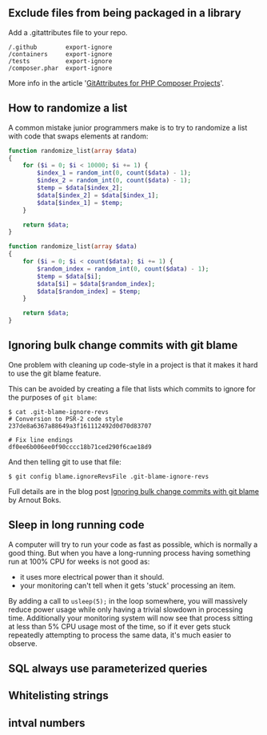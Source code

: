 
## Exclude files from being packaged in a library

Add a .gitattributes file to your repo.   


```
/.github        export-ignore
/containers     export-ignore
/tests          export-ignore
/composer.phar  export-ignore
```

More info in the article '[GitAttributes for PHP Composer Projects](https://php.watch/articles/composer-gitattributes)'.

## How to randomize a list

A common mistake junior programmers make is to try to randomize a list with code that swaps elements at random:

```php
function randomize_list(array $data)
{
    for ($i = 0; $i < 10000; $i += 1) {
        $index_1 = random_int(0, count($data) - 1);
        $index_2 = random_int(0, count($data) - 1);
        $temp = $data[$index_2];
        $data[$index_2] = $data[$index_1];
        $data[$index_1] = $temp;
    }

    return $data; 
}
```

```php
function randomize_list(array $data)
{
    for ($i = 0; $i < count($data); $i += 1) {
        $random_index = random_int(0, count($data) - 1);
        $temp = $data[$i];
        $data[$i] = $data[$random_index];
        $data[$random_index] = $temp;
    }

    return $data;
}
```


## Ignoring bulk change commits with git blame

One problem with cleaning up code-style in a project is that it makes it hard to use the git blame feature. 

This can be avoided by creating a file that lists which commits to ignore for the purposes of `git blame`:

```
$ cat .git-blame-ignore-revs 
# Conversion to PSR-2 code style
237de8a6367a88649a3f161112492d0d70d83707

# Fix line endings
df0ee6b006ee0f90cccc18b71ced290f6cae18d9
```

And then telling git to use that file:
```
$ git config blame.ignoreRevsFile .git-blame-ignore-revs
```

Full details are in the blog post [Ignoring bulk change commits with git blame](https://www.moxio.com/blog/43/ignoring-bulk-change-commits-with-git-blame) by Arnout Boks.

## Sleep in long running code

A computer will try to run your code as fast as possible, which is normally a good thing. But when you have a long-running process having something run at 100% CPU for weeks is not good as: 

* it uses more electrical power than it should.
* your monitoring can't tell when it gets 'stuck' processing an item.

By adding a call to `usleep(5);` in the loop somewhere, you will massively reduce power usage while only having a trivial slowdown in processing time. Additionally your monitoring system will now see that process sitting at less than 5% CPU usage most of the time, so if it ever gets stuck repeatedly attempting to process the same data, it's much easier to observe. 

## SQL always use parameterized queries

## Whitelisting strings

## intval numbers